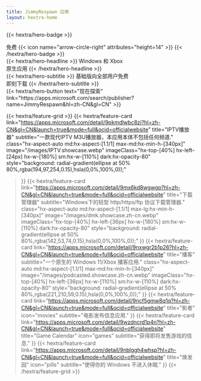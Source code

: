 ```yaml
---
title: JimmyRespawn 应用
layout: hextra-home
---
```


{{< hextra/hero-badge >}}
  <div class="hx-w-2 hx-h-2 hx-rounded-full hx-bg-primary-400"></div>
  <span>免费</span>
  {{< icon name="arrow-circle-right" attributes="height=14" >}}
{{< /hextra/hero-badge >}}

<div class="hx-mt-6 hx-mb-6">
{{< hextra/hero-headline >}}
  Windows 和 Xbox&nbsp;<br class="sm:hx-block hx-hidden" />原生应用
{{< /hextra/hero-headline >}}
</div>

<div class="hx-mb-12">
{{< hextra/hero-subtitle >}}
  基础版向全部用户免费&nbsp;<br class="sm:hx-block hx-hidden" />即刻下载
{{< /hextra/hero-subtitle >}}
</div>

<div class="hx-mb-6">
{{< hextra/hero-button text="现在探索" link="https://apps.microsoft.com/search/publisher?name=JimmyRespawn&hl=zh-CN&gl=CN" >}}
</div>

<div class="hx-mt-6"></div>

{{< hextra/feature-grid >}}
  {{< hextra/feature-card  link="https://apps.microsoft.com/detail/9pkmdlwbc8zj?hl=zh-CN&gl=CN&launch=true&mode=full&ocid=officialwebsite"
    title="IPTV播放器"
    subtitle="一款现代IPTV M3U播放器，本应用本体不包括任何频道."
    class="hx-aspect-auto md:hx-aspect-[1.1/1] max-md:hx-min-h-[340px]"
    image="/images/IPTV.showcase.webp"
    imageClass="hx-top-[40%] hx-left-[24px] hx-w-[180%] sm:hx-w-[110%] dark:hx-opacity-80"
    style="background: radial-gradient(ellipse at 50% 80%,rgba(194,97,254,0.15),hsla(0,0%,100%,0));"
  >}}
  {{< hextra/feature-card  link="https://apps.microsoft.com/detail/9mx6kd8wgwgp?hl=zh-CN&gl=CN&launch=true&mode=full&ocid=officialwebsite"
    title="下载管理器"
    subtitle="Windows下的轻型 http/https/ftp 协议下载管理器."
    class="hx-aspect-auto md:hx-aspect-[1.1/1] max-lg:hx-min-h-[340px]"
    image="/images/dmk.showcase.zh-cn.webp"
    imageClass="hx-top-[40%] hx-left-[36px] hx-w-[180%] sm:hx-w-[110%] dark:hx-opacity-80"
    style="background: radial-gradient(ellipse at 50% 80%,rgba(142,53,74,0.15),hsla(0,0%,100%,0));"
  >}}
  {{< hextra/feature-card  link="https://apps.microsoft.com/detail/9nxwgr2b1p26?hl=zh-CN&gl=CN&launch=true&mode=full&ocid=officialwebsite"
    title="播客"
    subtitle="一个原生的 Windows 11/Xbox 播客应用."
    class="hx-aspect-auto md:hx-aspect-[1.1/1] max-md:hx-min-h-[340px]"
    image="/images/podcasted.showcase.zh-cn.webp"
    imageClass="hx-top-[40%] hx-left-[36px] hx-w-[110%] sm:hx-w-[110%] dark:hx-opacity-80"
    style="background: radial-gradient(ellipse at 50% 80%,rgba(221,210,59,0.15),hsla(0,0%,100%,0));"
  >}}
  {{< hextra/feature-card  link="https://apps.microsoft.com/detail/9ncf5gmw8q1q?hl=zh-CN&gl=CN&launch=true&mode=full&ocid=officialwebsite"
    title="影者"
    icon="movies"
    subtitle="电影发布信息应用."
  >}}
    {{< hextra/feature-card  link="https://apps.microsoft.com/detail/9wzdncrd1p4n?hl=zh-CN&gl=CN&launch=true&mode=full&ocid=officialwebsite"
    title="Game Calendar"
    icon="games"
    subtitle="获得即将发售游戏的信息."
  >}}
    {{< hextra/feature-card  link="https://apps.microsoft.com/detail/9nblggh4whsp?hl=zh-CN&gl=CN&launch=true&mode=full&ocid=officialwebsite"
    title="焕发因"
    icon="pills"
    subtitle="使得你的 Windows 不进入休眠."
  >}}
{{< /hextra/feature-grid >}}
